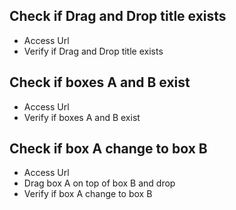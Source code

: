 ## Check if Drag and Drop title exists
- Access Url
- Verify if Drag and Drop title exists

## Check if boxes A and B exist
- Access Url
- Verify if boxes A and B exist

## Check if box A change to box B
- Access Url
- Drag box A on top of box B and drop
- Verify if box A change to box B

